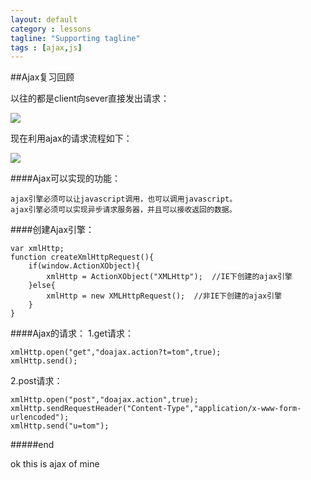 ```yaml
---
layout: default
category : lessons
tagline: "Supporting tagline"
tags : [ajax,js]
---
```


##Ajax复习回顾

以往的都是client向sever直接发出请求：

![](http://www.nowamagic.net/ajax/images/httpreq_thumb.png)

现在利用ajax的请求流程如下：

![](http://www.nowamagic.net/ajax/images/ajax_thumb.png)

####Ajax可以实现的功能：

	ajax引擎必须可以让javascript调用，也可以调用javascript。
	ajax引擎必须可以实现异步请求服务器，并且可以接收返回的数据。

####创建Ajax引擎：

	var xmlHttp;
	function createXmlHttpRequest(){
		if(window.ActionXObject){
			xmlHttp = ActionXObject("XMLHttp");  //IE下创建的ajax引擎
		}else{
			xmlHttp = new XMLHttpRequest();  //非IE下创建的ajax引擎
		}
	}

####Ajax的请求：
1.get请求：

	xmlHttp.open("get","doajax.action?t=tom",true);
	xmlHttp.send();

2.post请求：

	xmlHttp.open("post","doajax.action",true);
	xmlHttp.sendRequestHeader("Content-Type","application/x-www-form-urlencoded");
	xmlHttp.send("u=tom");

#####end

ok this is ajax of mine